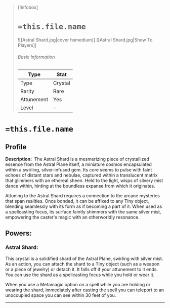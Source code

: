 > [!infobox]
> # `=this.file.name`
> ![[Astral Shard.jpg|cover hsmedium]]
> [[Astral Shard.jpg|Show To Players]]
> ###### Basic Information
> Type |  Stat |
> ---|---|
> Type | Crystal |
> Rarity | Rare |
> Attunement | Yes |
> Level | - |

# `=this.file.name`
## Profile

**Description:** 
The Astral Shard is a mesmerizing piece of crystallized essence from the Astral Plane itself, a miniature cosmos encapsulated within a swirling, silver-infused gem. Its core seems to pulse with faint echoes of distant stars and nebulae, captured within a translucent matrix that glimmers with an ethereal sheen. Held to the light, wisps of silvery mist dance within, hinting at the boundless expanse from which it originates.

Attuning to the Astral Shard requires a connection to the arcane mysteries that span realities. Once bonded, it can be affixed to any Tiny object, blending seamlessly with its form as if becoming a part of it. When used as a spellcasting focus, its surface faintly shimmers with the same silver mist, empowering the caster's magic with an otherworldly resonance.

## Powers:
### Astral Shard:
This crystal is a solidified shard of the Astral Plane, swirling with silver mist. As an action, you can attach the shard to a Tiny object (such as a weapon or a piece of jewelry) or detach it. It falls off if your attunement to it ends. You can use the shard as a spellcasting focus while you hold or wear it.

When you use a Metamagic option on a spell while you are holding or wearing the shard, immediately after casting the spell you can teleport to an unoccupied space you can see within 30 feet of you.

---
